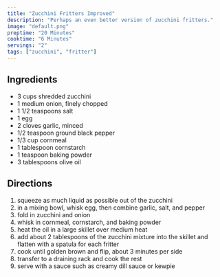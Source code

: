 ```yaml
---
title: "Zucchini Fritters Improved"
description: "Perhaps an even better version of zucchini fritters."
image: "default.png"
preptime: "20 Minutes"
cooktime: "6 Minutes"
servings: "2"
tags: ["zucchini", "fritter"]
---
```


## Ingredients
- 3 cups shredded zucchini
- 1 medium onion, finely chopped
- 1 1/2 teaspoons salt
- 1 egg
- 2 cloves garlic, minced
- 1/2 teaspoon ground black pepper
- 1/3 cup cornmeal
- 1 tablespoon cornstarch
- 1 teaspoon baking powder
- 3 tablespoons olive oil

## Directions
1. squeeze as much liquid as possible out of the zucchini
2. in a mixing bowl, whisk egg, then combine garlic, salt, and pepper
3. fold in zucchini and onion
4. whisk in cornmeal, cornstarch, and baking powder
5. heat the oil in a large skillet over medium heat
6. add about 2 tablespoons of the zucchini mixture into the skillet and flatten with a spatula for each fritter
7. cook until golden brown and flip, about 3 minutes per side
8. transfer to a draining rack and cook the rest
9. serve with a sauce such as creamy dill sauce or kewpie
